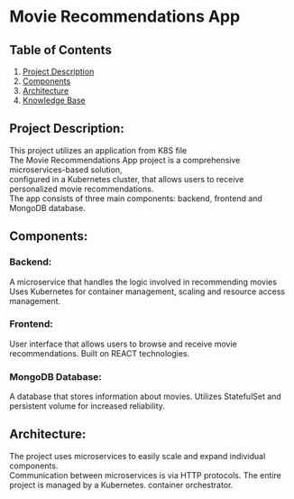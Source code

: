 # Movie Recommendations App

## Table of Contents

1. [Project Description](#project-description)
2. [Components](#components)
3. [Architecture](#architecture)
4. [Knowledge Base](#knowledge-base)

## Project Description:
This project utilizes an application from K8S file  
The Movie Recommendations App project is a comprehensive microservices-based solution,<br /> 
configured in a Kubernetes cluster, that allows users to receive personalized movie recommendations. <br />
The app consists of three main components: backend, frontend and MongoDB database.

## Components:

  ### Backend:
  A microservice that handles the logic involved in recommending movies 
  Uses Kubernetes for container management, scaling and resource access management. 

  ### Frontend:
  User interface that allows users to browse and receive movie recommendations.
  Built on REACT technologies.

  ### MongoDB Database:
  A database that stores information about movies.
  Utilizes StatefulSet and persistent volume for increased reliability.

## Architecture:
The project uses microservices to easily scale and expand individual components.<br />
Communication between microservices is via HTTP protocols. The entire project is managed by a Kubernetes. container orchestrator.
